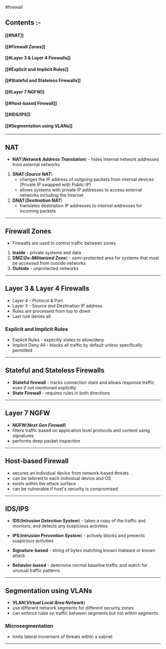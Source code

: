 
#firewall 

## Contents :-

#### [[#NAT]]
#### [[#Firewall Zones]]
#### [[#Layer 3 & Layer 4 Firewalls]]
#### [[#Explicit and Implicit Rules]]
#### [[#Stateful and Stateless Firewalls]]
#### [[#Layer 7 NGFW]]
#### [[#Host-based Firewall]]
#### [[#IDS/IPS]]
#### [[#Segmentation using VLANs]]

---
## NAT 

- **NAT**(***Network Address Translation***) - hides internal network addresses from external networks

1. **SNAT**(***Source NAT***) 
	- changes the IP address of outgoing packets from internal devices (Private IP swapped with Public IP)
	- allows systems with private IP addresses to access external networks including the Internet
2. **DNAT**(***Destination NAT***) 
	- translates destination IP addresses to internal addresses for incoming packets 
	
---

## Firewall Zones

- Firewalls are used to control traffic between zones

1. **Inside** - private systems and data
2. **DMZ**(***De-Militarized Zone***) - semi-protected area for systems that must be accessed from outside networks 
3. **Outside** - unprotected networks 
	
---

## Layer 3 & Layer 4 Firewalls

- Layer 4 - Protocol & Port
- Layer 3 - Source and Destination IP address 
- Rules are processed from top to down 
- Last rule denies all 

### Explicit and Implicit Rules 

- Explicit Rules - explicitly states to allow/deny
- Implicit Deny All - blocks all traffic by default unless specifically permitted

---

## Stateful and Stateless Firewalls

- **Stateful firewall** - tracks connection state and allows response traffic even if not mentioned explicitly 
- **State Firewall** - requires rules in both directions 

---

## Layer 7 NGFW

- **NGFW**(***Next Gen Firewall***)
- filters traffic based on application level protocols and content using signatures
- performs deep packet inspection

---

## Host-based Firewall

- secures an individual device from network-based threats
- can be tailored to each individual device and OS
- exists within the attack surface
- can be vulnerable if host's security is compromised

---

## IDS/IPS

- **IDS**(***Intrusion Detection System***) - takes a copy of the traffic and monitors, and detects any suspicious activities
- **IPS**(***Intrusion Prevention System***) - actively blocks and prevents suspicious activities

- **Signature-based** - string of bytes matching known malware or known attack 
- **Behavior-based** - determine normal baseline traffic and watch for unusual traffic patterns

---

## Segmentation using VLANs

- **VLAN**(***Virtual Local Area Network***)
- use different network segments for different security zones
- can enforce rules on traffic between segments but not within segments 

### Microsegmentation

- limits lateral movement of threats within a subnet

---